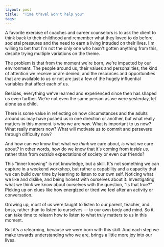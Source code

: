 ```yaml
---
layout: post
title:  "Time travel won't help you"
tags: 
---
```


A favorite exercise of coaches and career counselors is to ask the client to think back to their childhood and remember what they loved to do before societal pressures and the need to earn a living  intruded on their lives. I'm willing to bet that I'm not the only one who hasn't gotten anything from this, despite trying multiple variations on the theme.

The problem is that from the moment we're born, we're impacted by our environment. The people around us, their values and personalities, the kind of attention we receive or are denied, and the resources and opportunities that are available to us or not are just a few of the hugely influential variables that affect each of us.

Besides, everything we've learned and experienced since then has shaped us even further. We're not even the same person as we were yesterday, let alone as a child.

There is some value in reflecting on how circumstances and the adults around us may have pushed us in one direction or another, but what really matters in this moment is who we are *now.* What is important to us now? What really matters now? What will motivate us to commit and persevere through difficulty now?

And how can we know that what we *think* we care about, *is* what we care about? In other words, how do we know that it's coming from *inside us,* rather than from *outside* expectations of society or even our friends?

This "inner knowing" is not knowledge, but a skill. It's not something we can capture in a weekend workshop, but rather a capability and a capacity that we can build over time by learning to listen to our own self. Noticing what we like and dislike, and being honest with ourselves about it. Investigating what we think we know about ourselves with the question, "Is that true?" Picking up on clues like how energized or tired we feel after an activity or conversation.

Growing up, most of us were taught to listen to our parent, teacher, and boss, rather than to listen to ourselves — to our own body and mind. So it can take time to relearn how to listen to what truly matters to us in this moment.

But it's a *re*learning, because we were born with this skill. And each step we make towards understanding who we are, brings a little more joy into our lives.
